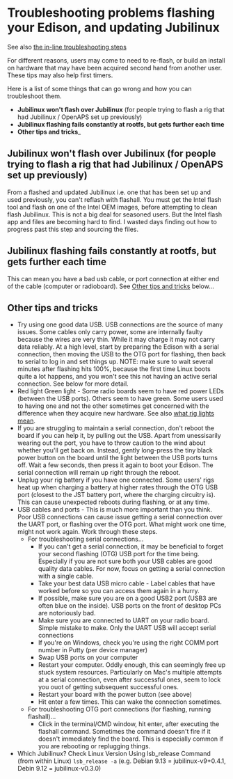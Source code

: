 # Troubleshooting problems flashing your Edison, and updating Jubilinux

See also [the in-line troubleshooting steps](https://openaps.readthedocs.io/en/latest/docs/Resources/Edison-Flashing/all-computers-flash.html#troubleshooting)

For different reasons, users may come to need to re-flash, or build an install on hardware that may have been acquired second hand from another user. These tips may also help first timers.

Here is a list of some things that can go wrong and how you can troubleshoot them.

* __Jubilinux won't flash over Jubilinux__ (for people trying to flash a rig that had Jubilinux / OpenAPS set up previously)
* __Jubilinux flashing fails constantly at rootfs, but gets further each time__
* __Other tips and tricks___

## Jubilinux won't flash over Jubilinux (for people trying to flash a rig that had Jubilinux / OpenAPS set up previously)

From a flashed and updated Jubilinux i.e. one that has been set up and used previously, you can't reflash with flashall. You must get the Intel flash tool and flash on one of the Intel OEM images, before attempting to clean flash Jubilinux. This is not a big deal for seasoned users. But the Intel flash app and files are becoming hard to find. I wasted days finding out how to progress past this step and sourcing the files.

## Jubilinux flashing fails constantly at rootfs, but gets further each time

This can mean you have a bad usb cable, or port connection at either end of the cable (computer or radioboard). See [Other tips and tricks](#Other-tips-and-tricks) below...

## Other tips and tricks
* Try using one good data USB. USB connections are the source of many issues. Some cables only carry power, some are internally faulty because the wires are very thin. While it may charge it may not carry data reliably. At a high level, start by preparing the Edison with a serial connection, then moving the USB to the OTG port for flashing, then back to serial to log in and set things up. NOTE: make sure to wait several minutes after flashing hits 100%, because the first time Linux boots quite a lot happens, and you won't see this not having an active serial connection. See below for more detail.
* Red light Green light - Some radio boards seem to have red power LEDs (between the USB ports). Others seem to have green. Some users used to having one and not the other sometimes get concerned with the difference when they acquire new hardware. See also [what rig lights mean](https://openaps.readthedocs.io/en/latest/docs/While%20You%20Wait%20For%20Gear/understanding-your-Explorer-Board-rig.html?highlight=lights#what-the-lights-mean-and-where-they-are).
* If you are struggling to maintain a serial connection, don't reboot the board if you can help it, by pulling out the USB. Apart from unessisarily wearing out the port, you have to throw caution to the wind about whether you'll get back on. Instead, gently long-press the tiny black power button on the board until the light between the USB ports turns off. Wait a few seconds, then press it again to boot your Edison. The serial connection will remain up right through the reboot.
* Unplug your rig battery if you have one connected. Some users' rigs heat up when charging a battery at higher rates through the OTG USB port (closest to the JST battery port, where the charging circuitry is). This can cause unexpected reboots during flashing, or at any time.
* USB cables and ports - This is much more important than you think. Poor USB connections can cause issue getting a serial connection over the UART port, or flashing over the OTG port. What might work one time, might not work again. Work through these steps.
  * For troubleshooting serial connections...
    * If you can't get a serial connection, it may be beneficial to forget your second flashing (OTG) USB port for the time being. Especially if you are not sure both your USB cables are good quality data cables. For now, focus on getting a serial connection with a single cable.
    * Take your best data USB micro cable - Label cables that have worked before so you can access them again in a hurry.
    * If possible, make sure you are on a good USB2 port (USB3 are often blue on the inside). USB ports on the front of desktop PCs are notoriously bad.
    * Make sure you are connected to UART on your radio board. Simple mistake to make. Only the UART USB will accept serial connections
    * If you're on Windows, check you're using the right COMM port number in Putty (per device manager)
    * Swap USB ports on your computer
    * Restart your computer. Oddly enough, this can seemingly free up stuck system resources. Particularly on Mac's multiple attempts at a serial connection, even after successful ones, seem to lock you ouot of getting subsequent successful ones.
    * Restart your board with the power button (see above)
    * Hit enter a few times. This can wake the connection sometimes.
  * For troubleshooting OTG port connections (for flashing, running flashall)...
    * Click in the terminal/CMD window, hit enter, after executing the flashall command. Sometimes the command doesn't fire if it doesn't immediately find the board. This is especially common if you are rebooting or replugging things.
* Which Jubilinux? Check Linux Version Using lsb_release Command (from within Linux) `lsb_release -a` (e.g. Debian 9.13 = jubilinux-v9+0.4.1, Debin 9.12 = jubilinux-v0.3.0)

